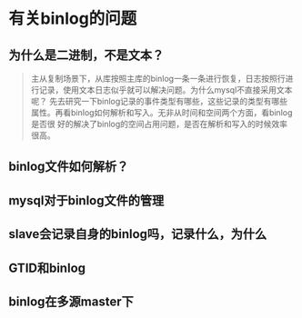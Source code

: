 # 有关binlog的问题

## 为什么是二进制，不是文本？

> 主从复制场景下，从库按照主库的binlog一条一条进行恢复，日志按照行进行记录，使用文本日志似乎就可以解决问题。为什么mysql不直接采用文本呢？
> 先去研究一下binlog记录的事件类型有哪些，这些记录的类型有哪些属性。再看binlog如何解析和写入。无非从时间和空间两个方面，看binlog是否很
> 好的解决了binlog的空间占用问题，是否在解析和写入的时候效率很高。
>

## binlog文件如何解析？

## mysql对于binlog文件的管理

## slave会记录自身的binlog吗，记录什么，为什么

## GTID和binlog

## binlog在多源master下


